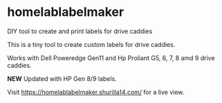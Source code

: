 # homelablabelmaker
DIY tool to create and print labels for drive caddies


This is a tiny tool to create custom labels for drive caddies.

Works with Dell Poweredge Gen11 and Hp Proliant G5, 6, 7, 8 amd 9 drive caddies.

**NEW** Updated with HP Gen 8/9 labels.

Visit https://homelablabelmaker.shurilla14.com/ for a live view.
